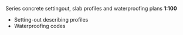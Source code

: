 <span class="caps">Series concrete settingout, slab profiles and waterproofing plans **1:100**</span>

- Setting-out describing profiles
- Waterproofing codes
